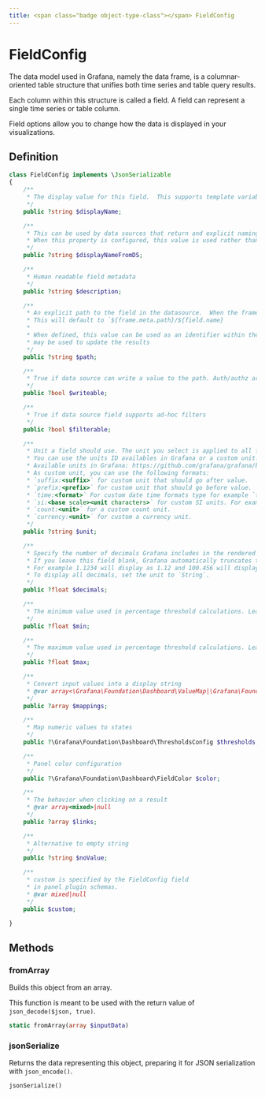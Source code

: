 ```yaml
---
title: <span class="badge object-type-class"></span> FieldConfig
---
```

# <span class="badge object-type-class"></span> FieldConfig

The data model used in Grafana, namely the data frame, is a columnar-oriented table structure that unifies both time series and table query results.

Each column within this structure is called a field. A field can represent a single time series or table column.

Field options allow you to change how the data is displayed in your visualizations.

## Definition

```php
class FieldConfig implements \JsonSerializable
{
    /**
     * The display value for this field.  This supports template variables blank is auto
     */
    public ?string $displayName;

    /**
     * This can be used by data sources that return and explicit naming structure for values and labels
     * When this property is configured, this value is used rather than the default naming strategy.
     */
    public ?string $displayNameFromDS;

    /**
     * Human readable field metadata
     */
    public ?string $description;

    /**
     * An explicit path to the field in the datasource.  When the frame meta includes a path,
     * This will default to `${frame.meta.path}/${field.name}
     * 
     * When defined, this value can be used as an identifier within the datasource scope, and
     * may be used to update the results
     */
    public ?string $path;

    /**
     * True if data source can write a value to the path. Auth/authz are supported separately
     */
    public ?bool $writeable;

    /**
     * True if data source field supports ad-hoc filters
     */
    public ?bool $filterable;

    /**
     * Unit a field should use. The unit you select is applied to all fields except time.
     * You can use the units ID availables in Grafana or a custom unit.
     * Available units in Grafana: https://github.com/grafana/grafana/blob/main/packages/grafana-data/src/valueFormats/categories.ts
     * As custom unit, you can use the following formats:
     * `suffix:<suffix>` for custom unit that should go after value.
     * `prefix:<prefix>` for custom unit that should go before value.
     * `time:<format>` For custom date time formats type for example `time:YYYY-MM-DD`.
     * `si:<base scale><unit characters>` for custom SI units. For example: `si: mF`. This one is a bit more advanced as you can specify both a unit and the source data scale. So if your source data is represented as milli (thousands of) something prefix the unit with that SI scale character.
     * `count:<unit>` for a custom count unit.
     * `currency:<unit>` for custom a currency unit.
     */
    public ?string $unit;

    /**
     * Specify the number of decimals Grafana includes in the rendered value.
     * If you leave this field blank, Grafana automatically truncates the number of decimals based on the value.
     * For example 1.1234 will display as 1.12 and 100.456 will display as 100.
     * To display all decimals, set the unit to `String`.
     */
    public ?float $decimals;

    /**
     * The minimum value used in percentage threshold calculations. Leave blank for auto calculation based on all series and fields.
     */
    public ?float $min;

    /**
     * The maximum value used in percentage threshold calculations. Leave blank for auto calculation based on all series and fields.
     */
    public ?float $max;

    /**
     * Convert input values into a display string
     * @var array<\Grafana\Foundation\Dashboard\ValueMap|\Grafana\Foundation\Dashboard\RangeMap|\Grafana\Foundation\Dashboard\RegexMap|\Grafana\Foundation\Dashboard\SpecialValueMap>|null
     */
    public ?array $mappings;

    /**
     * Map numeric values to states
     */
    public ?\Grafana\Foundation\Dashboard\ThresholdsConfig $thresholds;

    /**
     * Panel color configuration
     */
    public ?\Grafana\Foundation\Dashboard\FieldColor $color;

    /**
     * The behavior when clicking on a result
     * @var array<mixed>|null
     */
    public ?array $links;

    /**
     * Alternative to empty string
     */
    public ?string $noValue;

    /**
     * custom is specified by the FieldConfig field
     * in panel plugin schemas.
     * @var mixed|null
     */
    public $custom;

}
```
## Methods

### <span class="badge object-method"></span> fromArray

Builds this object from an array.

This function is meant to be used with the return value of `json_decode($json, true)`.

```php
static fromArray(array $inputData)
```

### <span class="badge object-method"></span> jsonSerialize

Returns the data representing this object, preparing it for JSON serialization with `json_encode()`.

```php
jsonSerialize()
```

